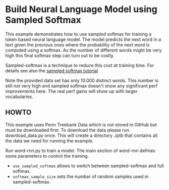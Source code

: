 # Build Neural Language Model using Sampled Softmax

This example demonstrates how to use sampled softmax for training a token based neural language model.
The model predicts the next word in a text given the previous ones where the probability of the next word is computed using a softmax.
As the number of different words might be very high this final softmax step can turn out to be costly.

Sampled-softmax is a technique to reduce this cost at training time. For details see also the [sampled softmax tutorial](https://github.com/Microsoft/CNTK/blob/release/2.1/Tutorials/CNTK_207_Training_with_Sampled_Softmax.ipynb)

Note the provided data set has only 10.000 distinct words. This number is still not very high and sampled softmax doesn't show any significant perf improvements here.
The real perf gains will show up with larger vocabularies.

## HOWTO

This example uses Penn Treebank Data which is not stored in GitHub but must be downloaded first.
To download the data please run download_data.py once. This will create a directory ./ptb that contains all the data we need 
for running the example.

Run word-rnn.py to train a model.
The main section of word-rnn defines some parameters to control the training.

* `use_sampled_softmax` allows to switch between sampled-softmax and full softmax.
* `softmax_sample_size` sets the number of random samples used in sampled-softmax. 
